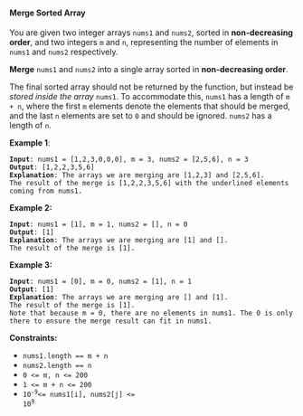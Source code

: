 #### Merge Sorted Array

You are given two integer arrays `nums1` and `nums2`, sorted in
**non-decreasing order**, and two integers `m` and `n`, representing the
number of elements in `nums1` and `nums2` respectively.

**Merge** `nums1` and `nums2` into a single array sorted in **non-decreasing
order**.

The final sorted array should not be returned by the function, but instead be
_stored inside the array_ `nums1`. To accommodate this, `nums1` has a length of
`m + n`, where the first `m` elements denote the elements that should be
merged, and the last `n` elements are set to `0` and should be ignored. `nums2`
has a length of `n`.

**Example 1**:
<pre><code><b>Input</b>: nums1 = [1,2,3,0,0,0], m = 3, nums2 = [2,5,6], n = 3
<b>Output</b>: [1,2,2,3,5,6]
<b>Explanation</b>: The arrays we are merging are [1,2,3] and [2,5,6].
The result of the merge is [1,2,2,3,5,6] with the underlined elements coming from nums1.
</code></pre>

**Example 2:**
<pre><code><b>Input</b>: nums1 = [1], m = 1, nums2 = [], n = 0
<b>Output</b>: [1]
<b>Explanation</b>: The arrays we are merging are [1] and [].
The result of the merge is [1].
</code></pre>

**Example 3:**
<pre><code><b>Input</b>: nums1 = [0], m = 0, nums2 = [1], n = 1
<b>Output</b>: [1]
<b>Explanation</b>: The arrays we are merging are [] and [1].
The result of the merge is [1].
Note that because m = 0, there are no elements in nums1. The 0 is only there to ensure the merge result can fit in nums1.
</code></pre>

**Constraints:**
- `nums1.length == m + n`
- `nums2.length == n`
- `0 <= m, n <= 200`
- `1 <= m + n <= 200`
- <code>10<sup>-9</sup><= nums1[i], nums2[j] <= 10<sup>9</sup><code>
